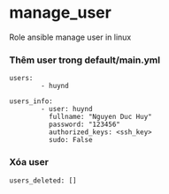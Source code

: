 # manage_user
Role ansible manage user in linux

### Thêm user trong default/main.yml
```
users:
        - huynd
        
users_info:
        - user: huynd
          fullname: "Nguyen Duc Huy"
          password: "123456"
          authorized_keys: <ssh_key>
          sudo: False

```
### Xóa user
```
users_deleted: []
```
